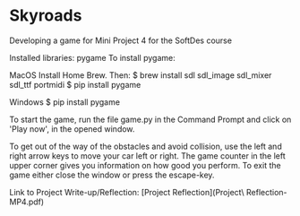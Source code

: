 # Skyroads
Developing a game for Mini Project 4 for the SoftDes course

Installed libraries: pygame
To install pygame:

MacOS
Install Home Brew. Then:
$ brew install sdl sdl_image sdl_mixer sdl_ttf portmidi
$ pip install pygame

Windows
$ pip install pygame

To start the game, run the file game.py in the Command Prompt and click on 'Play now', in the opened window.

To get out of the way of the obstacles and avoid collision, use the left and right arrow keys to move your car left or right. The game counter in the left upper corner gives you information on how good you perform. To exit the game either close the window or press the escape-key.

Link to Project Write-up/Reflection: [Project Reflection](Project\ Reflection-MP4.pdf)
